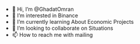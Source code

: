 - 👋 Hi, I’m @GhadatOmran
- 👀 I’m interested in Binance
- 🌱 I’m currently learning About Economic Projects
- 💞️ I’m looking to collaborate on Situations
- 📫 How to reach me with mailing

<!---
GhadatOmran/GhadatOmran is a ✨ special ✨ repository because its `README.md` (this file) appears on your GitHub profile.
You can click the Preview link to take a look at your changes.
--->
